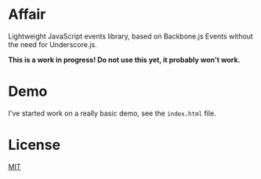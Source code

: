 # Affair
Lightweight JavaScript events library, based on Backbone.js Events without the need for Underscore.js.

**This is a work in progress! Do not use this yet, it probably won't work.**

# Demo
I've started work on a really basic demo, see the `index.html` file.

# License
[MIT](http://jbrooksuk.mit-license.org)